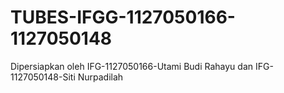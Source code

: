 TUBES-IFGG-1127050166-1127050148
================================

Dipersiapkan oleh IFG-1127050166-Utami Budi Rahayu dan IFG-1127050148-Siti Nurpadilah
